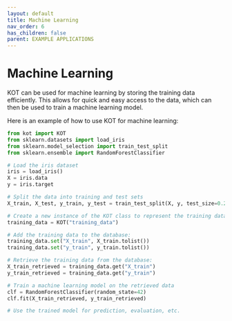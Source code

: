 ```yaml
---
layout: default
title: Machine Learning
nav_order: 6
has_children: false
parent: EXAMPLE APPLICATIONS
---
```


# Machine Learning

KOT can be used for machine learning by storing the training data efficiently. This allows for quick and easy access to the data, which can then be used to train a machine learning model.

Here is an example of how to use KOT for machine learning:

```python
from kot import KOT
from sklearn.datasets import load_iris
from sklearn.model_selection import train_test_split
from sklearn.ensemble import RandomForestClassifier

# Load the iris dataset
iris = load_iris()
X = iris.data
y = iris.target

# Split the data into training and test sets
X_train, X_test, y_train, y_test = train_test_split(X, y, test_size=0.2, random_state=42)

# Create a new instance of the KOT class to represent the training data:
training_data = KOT("training_data")

# Add the training data to the database:
training_data.set("X_train", X_train.tolist())
training_data.set("y_train", y_train.tolist())

# Retrieve the training data from the database:
X_train_retrieved = training_data.get("X_train")
y_train_retrieved = training_data.get("y_train")

# Train a machine learning model on the retrieved data
clf = RandomForestClassifier(random_state=42)
clf.fit(X_train_retrieved, y_train_retrieved)

# Use the trained model for prediction, evaluation, etc.
```
